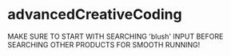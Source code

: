 # advancedCreativeCoding

MAKE SURE TO START WITH SEARCHING 'blush' INPUT BEFORE SEARCHING OTHER PRODUCTS FOR SMOOTH RUNNING!